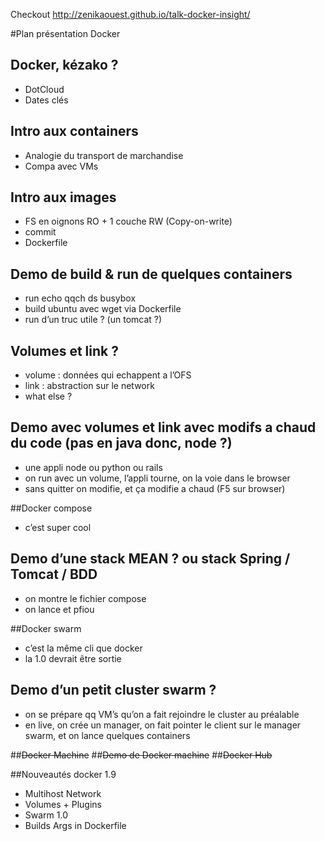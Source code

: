 Checkout http://zenikaouest.github.io/talk-docker-insight/

#Plan présentation Docker

## Docker, kézako ?
- DotCloud
- Dates clés

## Intro aux containers
- Analogie du transport de marchandise
- Compa avec VMs

## Intro aux images
- FS en oignons RO + 1 couche RW (Copy-on-write)
- commit
- Dockerfile

## Demo de build & run de quelques containers
- run echo qqch ds busybox
- build ubuntu avec wget via Dockerfile
- run d’un truc utile ? (un tomcat ?)

## Volumes et link ?
- volume : données qui echappent a l’OFS
- link : abstraction sur le network
- what else ?

## Demo avec volumes et link avec modifs a chaud du code (pas en java donc, node ?)
- une appli node ou python ou rails
- on run avec un volume, l’appli tourne, on la voie dans le browser
- sans quitter on modifie, et ça modifie a chaud (F5 sur browser)
 

##Docker compose
- c’est super cool

## Demo d’une stack MEAN ? ou stack Spring / Tomcat / BDD
- on montre le fichier compose
- on lance et pfiou

##Docker swarm
- c’est la même cli que docker
- la 1.0 devrait être sortie

## Demo d’un petit cluster swarm ?
- on se prépare qq VM’s qu’on a fait rejoindre le cluster au préalable
- en live, on crée un manager, on fait pointer le client sur le manager swarm, et on lance quelques containers

##~~Docker Machine~~
##~~Demo de Docker machine~~
##~~Docker Hub~~

##Nouveautés docker 1.9
- Multihost Network
- Volumes + Plugins
- Swarm 1.0
- Builds Args in Dockerfile

